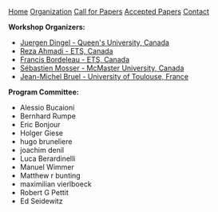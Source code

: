 [Home](https://sysmdecnf.github.io/mde2023/)
[Organization](https://sysmdecnf.github.io/mde2023/organization)
[Call for Papers](https://sysmdecnf.github.io/mde2023/call4papers)
[Accepted Papers](https://sysmdecnf.github.io/mde2023/acceptedPapers)
[Contact](https://sysmdecnf.github.io/mde2023/contact)

**Workshop Organizers:**

* [Juergen Dingel - Queen's University, Canada](https://www.cs.queensu.ca/people/Juergen/Dingel)
* [Reza Ahmadi - ETS, Canada](https://www.linkedin.com/in/ahmreza/)
* [Francis Bordeleau - ETS, Canada](https://www.etsmtl.ca/en/research/professors/fbordeleau/)
* [Sébastien Mosser - McMaster University, Canada](https://www.eng.mcmaster.ca/faculty/sebastien-mosser/)
* [Jean-Michel Bruel - University of Toulouse, France](https://jmbruel.netlify.app/)


**Program Committee:**
* Alessio Bucaioni
* Bernhard Rumpe
* Eric Bonjour
* Holger Giese
* hugo bruneliere
* joachim denil
* Luca Berardinelli
* Manuel Wimmer
* Matthew r bunting
* maximilian vierlboeck
* Robert G Pettit
* Ed Seidewitz
